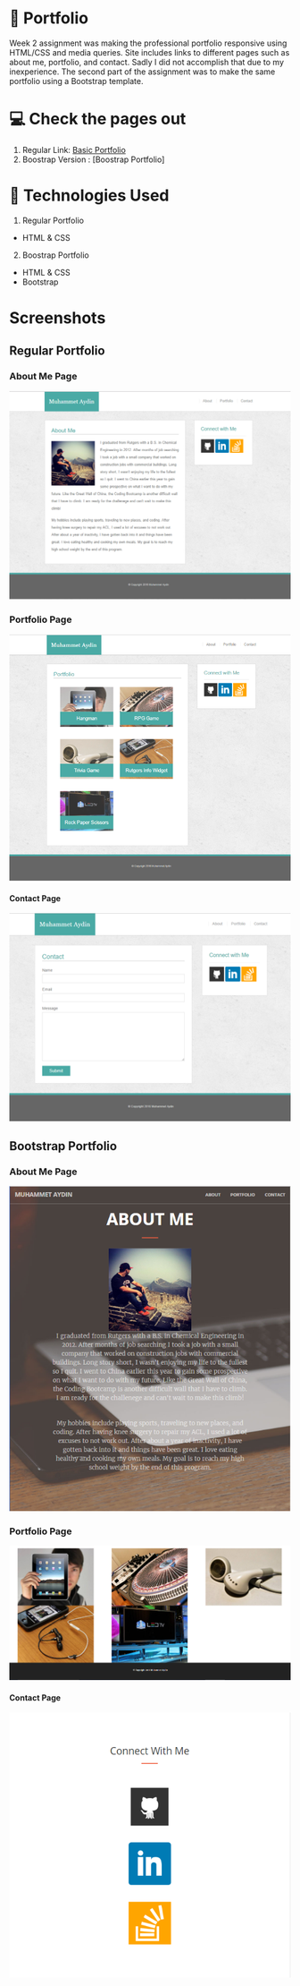 # :briefcase: Portfolio  
Week 2 assignment was making the professional portfolio responsive using HTML/CSS and media queries. Site includes links to different pages such as about me, portfolio, and  contact. Sadly I did not accomplish that due to my inexperience. The second part of the assignment was to make the same portfolio using a Bootstrap template.

# :computer: Check the pages out
1. Regular Link: [Basic Portfolio](https://portfolio1-ma.herokuapp.com/)
2. Boostrap Version : [Boostrap Portfolio]

# :satellite: Technologies Used
1. Regular Portfolio
  * HTML & CSS

2. Boostrap Portfolio
  * HTML & CSS
  * Bootstrap

# Screenshots

## Regular Portfolio

### About Me Page
![About Me](/screenshots/about.png)

### Portfolio Page
![Portfolio](/screenshots/portfolio.png)

#### Contact Page
![Contact](/screenshots/contact.png)


## Bootstrap Portfolio

### About Me Page
![About Me](/screenshots/bs-about.png)

### Portfolio Page
![Portfolio](/screenshots/bs-portfolio.png)

#### Contact Page
![Contact](/screenshots/bs-connect.png)